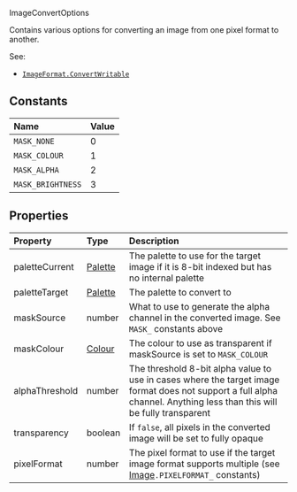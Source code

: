 <article-head>ImageConvertOptions</article-head>

Contains various options for converting an image from one pixel format to another.

<listhead>See:</listhead>

* <code>[ImageFormat.ConvertWritable](ImageFormat.md#convertwritable)</code>

## Constants

| Name | Value |
|:-----|:------|
`MASK_NONE` | 0
`MASK_COLOUR` | 1
`MASK_ALPHA` | 2
`MASK_BRIGHTNESS` | 3

## Properties

| Property | Type | Description |
|:---------|:-----|:------------|
<prop class="rw">paletteCurrent</prop> | <type>[Palette](Palette.md)</type> | The palette to use for the target image if it is 8-bit indexed but has no internal palette
<prop class="rw">paletteTarget</prop> | <type>[Palette](Palette.md)</type> | The palette to convert to
<prop class="rw">maskSource</prop> | <type>number</type> | What to use to generate the alpha channel in the converted image. See `MASK_` constants above
<prop class="rw">maskColour</prop> | <type>[Colour](../Colour.md)</type> | The colour to use as transparent if <prop>maskSource</prop> is set to `MASK_COLOUR`
<prop class="rw">alphaThreshold</prop> | <type>number</type> | The threshold 8-bit alpha value to use in cases where the target image format does not support a full alpha channel. Anything less than this will be fully transparent
<prop class="rw">transparency</prop> | <type>boolean</type> | If `false`, all pixels in the converted image will be set to fully opaque
<prop class="rw">pixelFormat</prop> | <type>number</type> | The pixel format to use if the target image format supports multiple (see [Image](Image.md#constants)`.PIXELFORMAT_` constants)
